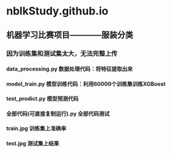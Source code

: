# nblkStudy.github.io
## 机器学习比赛项目————服装分类
### 因为训练集和测试集太大，无法完整上传

#### data_processing.py 数据处理代码：将特征提取出来
#### model_train.py 模型训练代码：利用60000个训练集训练XGBoost
#### test_prodict.py 模型预测代码


#### 全部代码(可直接复制运行).py 全部代码测试

#### train.jpg  训练集上准确率
#### test.jpg   测试集上结果
